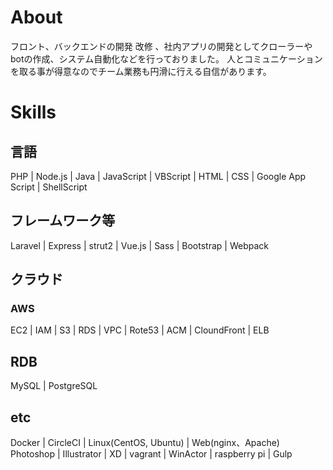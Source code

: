 # About

フロント、バックエンドの開発 改修 、社内アプリの開発としてクローラーやbotの作成、システム自動化などを行っておりました。
人とコミュニケーションを取る事が得意なのでチーム業務も円滑に行える自信があります。

# Skills

## 言語

PHP | Node.js | Java | JavaScript | VBScript | HTML | CSS | Google App Script | ShellScript

## フレームワーク等
Laravel | Express | strut2 | Vue.js | Sass | Bootstrap | Webpack

## クラウド

### AWS

EC2 | IAM | S3 | RDS | VPC | Rote53 | ACM | CloundFront | ELB

## RDB

MySQL | PostgreSQL

## etc

Docker | CircleCI | Linux(CentOS, Ubuntu) | Web(nginx、Apache)
Photoshop | Illustrator | XD | vagrant | WinActor | raspberry pi | Gulp 
